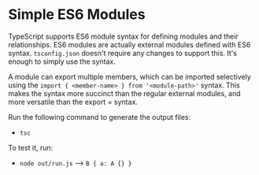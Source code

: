 # Simple ES6 Modules

TypeScript supports ES6 module syntax for defining modules and their
relationships. ES6 modules are actually external modules defined with ES6
syntax. `tsconfig.json` doesn't require any changes to support this. It's
enough to simply use the syntax.

A module can export multiple members, which can be imported selectively
using the `import { <member-name> } from '<module-path>'` syntax. This
makes the syntax more succinct than the regular external modules, and
more versatile than the export = syntax.

Run the following command to generate the output files:

* `tsc`

To test it, run:

* `node out/run.js` --> `B { a: A {} }`
